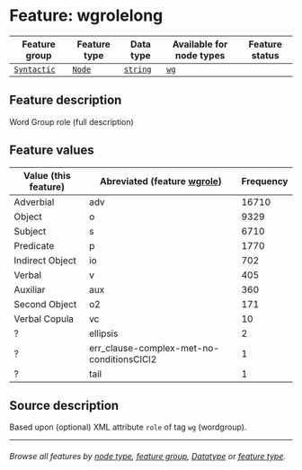 # Feature: wgrolelong

Feature group | Feature type | Data type | Available for node types | Feature status
---  | --- | --- | --- | ---
[`Syntactic`](featuresbygroup.md#syntactic-features) | [`Node`](featuresbyfeaturetype.md#node-features) | [`string`](featuresbydatatype.md#string-datatype)  | [`wg`](featuresbynodetype.md#word-group-nodes)

## Feature description 

Word Group role (full description)

## Feature values

Value (this feature) | Abreviated (feature [wgrole](wgrole.md#readme)) | Frequency
--- |  --- | ---
Adverbial | adv | 16710
Object |o | 9329
Subject | s | 6710
Predicate | p | 1770
Indirect Object | io | 702
Verbal | v | 405
Auxiliar | aux | 360
Second Object | o2 | 171
Verbal Copula | vc | 10
? | ellipsis | 2
? | err_clause-complex-met-no-conditionsClCl2 | 1
?  | tail | 1


## Source description

Based upon (optional) XML attribute `role` of tag `wg` (wordgroup).

---
###### *Browse all features by [node type](featuresbynodetype.md#readme), [feature group](featuresbygroup.md#readme), [Datatype](featuresbydatatype.md#readme)  or [feature type](featuresbyfeaturetype.md#readme).*
